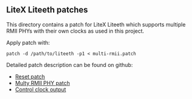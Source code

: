 ## LiteX Liteeth patches

This directory contains a patch for LiteX Liteeth which
supports multiple RMII PHYs with their own clocks as used in
this project.

Apply patch with:
```
patch -d /path/to/liteeth -p1 < multi-rmii.patch
```

Detailed patch description can be found on github:

* [Reset patch](https://github.com/rprinz08/liteeth/commit/6ac06a8423d326f111316909a07afba65db71fe0)
* [Multy RMII PHY patch](https://github.com/rprinz08/liteeth/commit/ed355c5aae09e2234098910da4ee220956210371)
* [Control clock output](https://github.com/rprinz08/liteeth/commit/66660f6931ec5b08ce531ed030829e0ba198311a)

